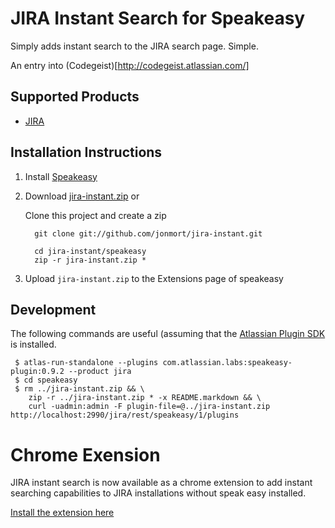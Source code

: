 JIRA Instant Search for Speakeasy
======================
Simply adds instant search to the JIRA search page. Simple. 

An entry into (Codegeist)[http://codegeist.atlassian.com/]


Supported Products
------------------
* [JIRA](http://www.atlassian.com/software/jira/)


Installation Instructions
-------------------------

1. Install [Speakeasy](http://confluence.atlassian.com/display/DEVNET/Speakeasy+Install+Guide)
2. Download [jira-instant.zip](https://github.com/downloads/jonmort/jira-instant/jira-instant.zip) or 

    Clone this project and create a zip 

         git clone git://github.com/jonmort/jira-instant.git
    
         cd jira-instant/speakeasy
         zip -r jira-instant.zip * 
         
4. Upload `jira-instant.zip` to the Extensions page of speakeasy



Development
-----------

The following commands are useful (assuming that the [Atlassian Plugin SDK](http://confluence.atlassian.com/display/DEVNET/Developing+your+Plugin+using+the+Atlassian+Plugin+SDK) is installed.

     $ atlas-run-standalone --plugins com.atlassian.labs:speakeasy-plugin:0.9.2 --product jira 
     $ cd speakeasy
     $ rm ../jira-instant.zip && \
        zip -r ../jira-instant.zip * -x README.markdown && \
        curl -uadmin:admin -F plugin-file=@../jira-instant.zip http://localhost:2990/jira/rest/speakeasy/1/plugins

Chrome Exension
===============

JIRA instant search is now available as a chrome extension to add instant searching capabilities to JIRA installations without speak easy installed.

[Install the extension here](https://github.com/downloads/jonmort/jira-instant/jira-instant.crx)